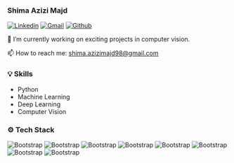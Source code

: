 ### Shima Azizi Majd

[![Linkedin](https://img.shields.io/badge/-LinkedIn-blue?style=flat&logo=Linkedin&logoColor=white)]( www.linkedin.com/in/shima-azizi-b45854240/)
[![Gmail](https://img.shields.io/badge/-Gmail-c14438?style=flat&logo=Gmail&logoColor=white)](mailto:shima.azizimajd98@gmail.com)
[![Github](https://img.shields.io/github/followers/hejazizo?label=Follow&style=social)](https://github.com/shimaazizi)



 🔭 I’m currently working on exciting projects in computer vision.
 
 📫 How to reach me: shima.azizimajd98@gmail.com

### 💡 Skills
- Python
- Machine Learning
- Deep Learning
- Computer Vision

### ⚙️ Tech Stack
![Bootstrap](https://img.shields.io/badge/-Python-05122A?style=flat-square&logo=Python&color=353535) ![Bootstrap](https://img.shields.io/badge/-Docker-05122A?style=flat-square&logo=Docker&color=353535)  ![Bootstrap](https://img.shields.io/badge/-TensorFlow-05122A?style=flat-square&logo=TensorFlow&color=353535) ![Bootstrap](https://img.shields.io/badge/-Scikit%20Learn-05122A?style=flat-square&logo=Scikit-Learn&color=353535)  ![Bootstrap](https://img.shields.io/badge/-MySQL-05122A?style=flat-square&logo=MySQL&color=353535) ![Bootstrap](https://img.shields.io/badge/-Pandas-05122A?style=flat-square&logo=Pandas&color=353535) ![Bootstrap](https://img.shields.io/badge/-Numpy-05122A?style=flat-square&logo=Numpy&color=353535) ![Bootstrap](https://img.shields.io/badge/-Matplotlib-05122A?style=flat-square&logo=Matplotlib&color=353535) 

